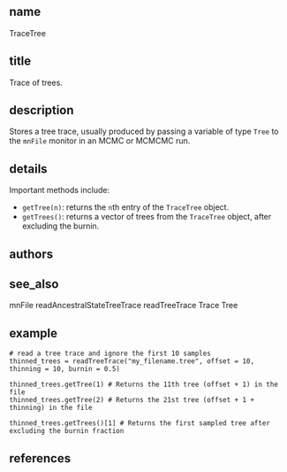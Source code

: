 ## name
TraceTree
## title
Trace of trees.
## description
Stores a tree trace, usually produced by passing a variable of type `Tree` to the `mnFile` monitor in an MCMC or MCMCMC run.
## details
Important methods include:

- `getTree(n)`: returns the `n`th entry of the `TraceTree` object.
- `getTrees()`: returns a vector of trees from the `TraceTree` object, after excluding the burnin.

## authors
## see_also
mnFile
readAncestralStateTreeTrace
readTreeTrace
Trace
Tree
## example
    # read a tree trace and ignore the first 10 samples
    thinned_trees = readTreeTrace("my_filename.tree", offset = 10, thinning = 10, burnin = 0.5)
    
    thinned_trees.getTree(1) # Returns the 11th tree (offset + 1) in the file
    thinned_trees.getTree(2) # Returns the 21st tree (offset + 1 + thinning) in the file

    thinned_trees.getTrees()[1] # Returns the first sampled tree after excluding the burnin fraction

## references
